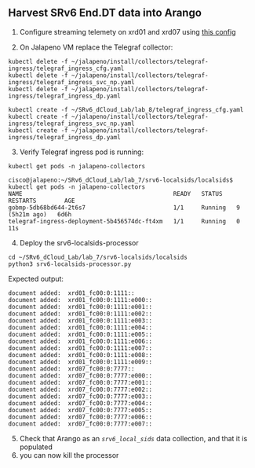 ## Harvest SRv6 End.DT data into Arango

1. Configure streaming telemety on xrd01 and xrd07 using [this config](https://github.com/jalapeno/SRv6_dCloud_Lab/tree/lab7/lab_7/srv6-localsids/localsids/mdt.cfg)

2. On Jalapeno VM replace the Telegraf collector:

```
kubectl delete -f ~/jalapeno/install/collectors/telegraf-ingress/telegraf_ingress_cfg.yaml
kubectl delete -f ~/jalapeno/install/collectors/telegraf-ingress/telegraf_ingress_svc_np.yaml 
kubectl delete -f ~/jalapeno/install/collectors/telegraf-ingress/telegraf_ingress_dp.yaml 

kubectl create -f ~/SRv6_dCloud_Lab/lab_8/telegraf_ingress_cfg.yaml
kubectl create -f ~/jalapeno/install/collectors/telegraf-ingress/telegraf_ingress_svc_np.yaml 
kubectl create -f ~/jalapeno/install/collectors/telegraf-ingress/telegraf_ingress_dp.yaml 
```

3. Verify Telegraf ingress pod is running:
```
kubectl get pods -n jalapeno-collectors
```
```
cisco@jalapeno:~/SRv6_dCloud_Lab/lab_7/srv6-localsids/localsids$ kubectl get pods -n jalapeno-collectors
NAME                                           READY   STATUS    RESTARTS        AGE
gobmp-5db68bd644-2t6s7                         1/1     Running   9 (5h21m ago)   6d6h
telegraf-ingress-deployment-5b456574dc-ft4xm   1/1     Running   0               11s
```

4. Deploy the srv6-localsids-processor
```
cd ~/SRv6_dCloud_Lab/lab_7/srv6-localsids/localsids
python3 srv6-localsids-processor.py
```
Expected output:
```
document added:  xrd01_fc00:0:1111::
document added:  xrd01_fc00:0:1111:e000::
document added:  xrd01_fc00:0:1111:e001::
document added:  xrd01_fc00:0:1111:e002::
document added:  xrd01_fc00:0:1111:e003::
document added:  xrd01_fc00:0:1111:e004::
document added:  xrd01_fc00:0:1111:e005::
document added:  xrd01_fc00:0:1111:e006::
document added:  xrd01_fc00:0:1111:e007::
document added:  xrd01_fc00:0:1111:e008::
document added:  xrd01_fc00:0:1111:e009::
document added:  xrd07_fc00:0:7777::
document added:  xrd07_fc00:0:7777:e000::
document added:  xrd07_fc00:0:7777:e001::
document added:  xrd07_fc00:0:7777:e002::
document added:  xrd07_fc00:0:7777:e003::
document added:  xrd07_fc00:0:7777:e004::
document added:  xrd07_fc00:0:7777:e005::
document added:  xrd07_fc00:0:7777:e006::
document added:  xrd07_fc00:0:7777:e007::
```
5. Check that Arango as an *`srv6_local_sids`* data collection, and that it is populated
6. you can now kill the processor
```

```